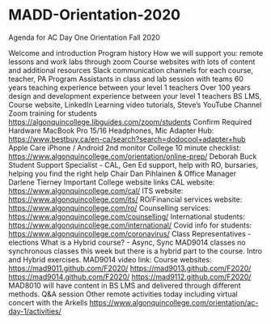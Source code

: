 # MADD-Orientation-2020
Agenda for AC Day One Orientation Fall 2020

Welcome and introduction
Program history
How we will support you:
remote lessons and work labs through zoom
Course websites with lots of content and additional resources
Slack communication channels for each course, teacher, PA
Program Assistants in class and lab session with teams
60 years teaching experience between your level 1 teachers
Over 100 years design and development experience between your level 1 teachers
BS LMS, Course website, LinkedIn Learning video tutorials, Steve’s YouTube Channel
Zoom training for students
https://algonquincollege.libguides.com/zoom/students
Confirm Required Hardware
MacBook Pro 15/16
Headphones, Mic
Adapter Hub:
https://www.bestbuy.ca/en-ca/search?search=dodocool+adapter+hub
Apple Care
iPhone / Android
2nd monitor
College 10 minute checklist: https://www.algonquincollege.com/orientation/online-prep/
Deborah Buck Student Support Specialist - CAL, Gen Ed support, help with RO, bursaries, helping you find the right help
Chair Dan Pihlainen & Office Manager Darlene Tierney
Important College website links
CAL website: https://www.algonquincollege.com/cal/
ITS website: https://www.algonquincollege.com/its/
RO/Financial services website: https://www.algonquincollege.com/ro/
Counselling services: https://www.algonquincollege.com/counselling/
International students: https://www.algonquincollege.com/international/
Covid info for students: https://www.algonquincollege.com/coronavirus/
Class Representatives - elections
What is a Hybrid course? - Async, Sync
MAD9014 classes no synchronous classes this week but there is a hybrid part to the course. Intro and Hybrid exercises.
MAD9014 video link:
Course websites:
https://mad9011.github.com/F2020/
https://mad9013.github.com/F2020/
https://mad9014.github.com/F2020/
https://mad9112.github.com/F2020/
MAD8010 will have content in BS LMS and delivered through different methods.
Q&A session
Other remote activities today including virtual concert with the Arkells
https://www.algonquincollege.com/orientation/ac-day-1/activities/
